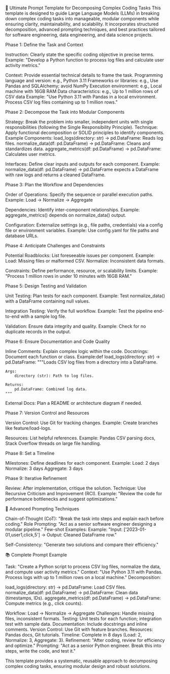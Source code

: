 🚀 Ultimate Prompt Template for Decomposing Complex Coding Tasks
This template is designed to guide Large Language Models (LLMs) in breaking down complex coding tasks into manageable, modular components while ensuring clarity, maintainability, and scalability. It incorporates structured decomposition, advanced prompting techniques, and best practices tailored for software engineering, data engineering, and data science projects.

Phase 1: Define the Task and Context

Instruction: Clearly state the specific coding objective in precise terms.
Example: "Develop a Python function to process log files and calculate user activity metrics."


Context: Provide essential technical details to frame the task.
Programming language and version: e.g., Python 3.11
Frameworks or libraries: e.g., Use Pandas and SQLAlchemy; avoid NumPy
Execution environment: e.g., Local machine with 16GB RAM
Data characteristics: e.g., Up to 1 million rows of CSV data
Example: "Use Python 3.11 with Pandas in a local environment. Process CSV log files containing up to 1 million rows."




Phase 2: Decompose the Task into Modular Components

Strategy: Break the problem into smaller, independent units with single responsibilities (following the Single Responsibility Principle).
Technique: Apply functional decomposition or SOLID principles to identify components.
Example Components:
load_logs(directory: str) -> pd.DataFrame: Reads log files.
normalize_data(df: pd.DataFrame) -> pd.DataFrame: Cleans and standardizes data.
aggregate_metrics(df: pd.DataFrame) -> pd.DataFrame: Calculates user metrics.




Interfaces: Define clear inputs and outputs for each component.
Example: normalize_data(df: pd.DataFrame) -> pd.DataFrame expects a DataFrame with raw logs and returns a cleaned DataFrame.




Phase 3: Plan the Workflow and Dependencies

Order of Operations: Specify the sequence or parallel execution paths.
Example: Load → Normalize → Aggregate


Dependencies: Identify inter-component relationships.
Example: aggregate_metrics() depends on normalize_data() output.


Configuration: Externalize settings (e.g., file paths, credentials) via a config file or environment variables.
Example: Use config.yaml for file paths and database URLs.




Phase 4: Anticipate Challenges and Constraints

Potential Roadblocks: List foreseeable issues per component.
Example: 
Load: Missing files or malformed CSV.
Normalize: Inconsistent data formats.




Constraints: Define performance, resource, or scalability limits.
Example: "Process 1 million rows in under 10 minutes with 16GB RAM."




Phase 5: Design Testing and Validation

Unit Testing: Plan tests for each component.
Example: Test normalize_data() with a DataFrame containing null values.


Integration Testing: Verify the full workflow.
Example: Test the pipeline end-to-end with a sample log file.


Validation: Ensure data integrity and quality.
Example: Check for no duplicate records in the output.




Phase 6: Ensure Documentation and Code Quality

Inline Comments: Explain complex logic within the code.
Docstrings: Document each function or class.
Example:def load_logs(directory: str) -> pd.DataFrame:
    """Loads CSV log files from a directory into a DataFrame.
    
    Args:
        directory (str): Path to log files.
    
    Returns:
        pd.DataFrame: Combined log data.
    """




External Docs: Plan a README or architecture diagram if needed.


Phase 7: Version Control and Resources

Version Control: Use Git for tracking changes.
Example: Create branches like feature/load-logs.


Resources: List helpful references.
Example: Pandas CSV parsing docs, Stack Overflow threads on large file handling.




Phase 8: Set a Timeline

Milestones: Define deadlines for each component.
Example: 
Load: 2 days
Normalize: 3 days
Aggregate: 3 days






Phase 9: Iterative Refinement

Review: After implementation, critique the solution.
Technique: Use Recursive Criticism and Improvement (RCI).
Example: "Review the code for performance bottlenecks and suggest optimizations."




🧠 Advanced Prompting Techniques

Chain-of-Thought (CoT): "Break the task into steps and explain each before coding."
Role Prompting: "Act as a senior software engineer designing a modular pipeline."
Few-shot Examples: 
Example: "Input: ['2023-01-01,user1,click,5'] → Output: Cleaned DataFrame row."


Self-Consistency: "Generate two solutions and compare their efficiency."


📚 Complete Prompt Example

Task: "Create a Python script to process CSV log files, normalize the data, and compute user activity metrics."
Context: "Use Python 3.11 with Pandas. Process logs with up to 1 million rows on a local machine."
Decomposition:

load_logs(directory: str) -> pd.DataFrame: Load CSV files.
normalize_data(df: pd.DataFrame) -> pd.DataFrame: Clean data (timestamps, IDs).
aggregate_metrics(df: pd.DataFrame) -> pd.DataFrame: Compute metrics (e.g., click counts).

Workflow: Load → Normalize → Aggregate
Challenges: Handle missing files, inconsistent formats.
Testing: Unit tests for each function; integration test with sample data.
Documentation: Include docstrings and inline comments.
Version Control: Use Git with feature branches.
Resources: Pandas docs, Git tutorials.
Timeline: Complete in 8 days (Load: 2, Normalize: 3, Aggregate: 3).
Refinement: "After coding, review for efficiency and optimize."
Prompting: "Act as a senior Python engineer. Break this into steps, write the code, and test it."


This template provides a systematic, reusable approach to decomposing complex coding tasks, ensuring modular design and robust solutions.
